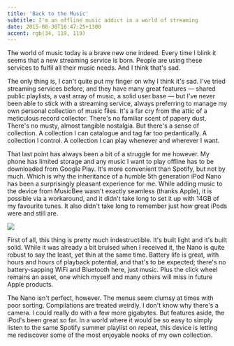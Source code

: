 ```yaml
---
title: 'Back to the Music'
subtitle: I'm an offline music addict in a world of streaming
date: 2015-08-30T16:47:25+1300
accent: rgb(34, 119, 119)
---
```


The world of music today is a brave new one indeed. Every time I blink it seems that a new streaming service is born. People are using these services to fulfil all their music needs. And I think that's sad.

The only thing is, I can't quite put my finger on why I think it's sad. I've tried streaming services before, and they have many great features — shared public playlists, a vast array of music, a solid user base — but I've never been able to stick with a streaming service, always preferring to manage my own personal collection of music files. It's a far cry from the attic of a meticulous record collector. There's no familiar scent of papery dust. There's no musty, almost tangible nostalgia. But there's a sense of collection. A collection I can catalogue and tag far too pedantically. A collection I control. A collection I can play whenever and wherever I want.

That last point has always been a bit of a struggle for me however. My phone has limited storage and any music I want to play offline has to be downloaded from Google Play. It's more convenient than Spotify, but not by much. Which is why the inheritance of a humble 5th generation iPod Nano has been a surprisingly pleasant experience for me. While adding music to the device from MusicBee wasn't exactly seamless (thanks Apple), it is possible via a workaround, and it didn't take long to set it up with 14GB of my favourite tunes. It also didn't take long to remember just how great iPods were and still are.

![][ipod]

First of all, this thing is pretty much indestructible. It's built light and it's built solid. While it was already a bit bruised when I received it, the Nano is quite robust to say the least, yet thin at the same time. Battery life is great, with hours and hours of playback potential, and that's to be expected; there's no battery-sapping WiFi and Bluetooth here, just music. Plus the click wheel remains an asset, one which myself and many others will miss in future Apple products.

The Nano isn't perfect, however. The menus seem clumsy at times with poor sorting. Compilations are treated weirdly. I don't know why there's a camera. I could really do with a few more gigabytes. But features aside, the iPod's been great so far. In a world where it would be so easy to simply listen to the same Spotify summer playlist on repeat, this device is letting me rediscover some of the most enjoyable nooks of my own collection.

[ipod]: ./ipod.jpg
